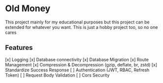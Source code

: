 # Old Money

This project mainly for my educational purposes but this project can be extended for whatever you want. This is just a hobby project too, so no one cares

## Features
[x] Logging
[x] Database connectivity
[x] Database Migration
[x] Route Management
[x] Compression & Decompression (gzip, deflate, br, zstd)
[x] Standardize Success Response
[ ] Authentication (JWT, RBAC, Refresh Token)
[ ] Request Body Validation
[ ] Cors Security

